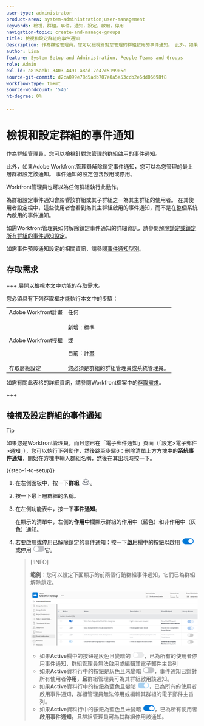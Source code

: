 ```yaml
---
user-type: administrator
product-area: system-administration;user-management
keywords: 檢視，群組，事件，通知，設定，啟用，停用
navigation-topic: create-and-manage-groups
title: 檢視和設定群組的事件通知
description: 作為群組管理員，您可以檢視針對您管理的群組啟用的事件通知。 此外，如果Adobe Workfront管理員解除鎖定事件通知，您可以為您管理的最上層群組設定該通知。 事件通知的設定包含啟用或停用。
author: Lisa
feature: System Setup and Administration, People Teams and Groups
role: Admin
exl-id: a815aeb1-3403-4491-a8ad-7e47c519905c
source-git-commit: d2ca099e78d5adb707a0a5a53ccb2e6dd06698f8
workflow-type: tm+mt
source-wordcount: '546'
ht-degree: 0%

---
```


# 檢視和設定群組的事件通知

作為群組管理員，您可以檢視針對您管理的群組啟用的事件通知。

此外，如果Adobe Workfront管理員解除鎖定事件通知，您可以為您管理的最上層群組設定該通知。 事件通知的設定包含啟用或停用。

Workfront管理員也可以為任何群組執行此動作。

為群組設定事件通知會影響該群組或其子群組之一為其主群組的使用者。 在其使用者設定檔中，這些使用者會看到為其主群組啟用的事件通知，而不是在整個系統內啟用的事件通知。

如需Workfront管理員如何解除鎖定事件通知的詳細資訊，請參閱[解除鎖定或鎖定所有群組的事件通知設定](../../../administration-and-setup/manage-workfront/emails/unlock-configuration-of-event-notifications-for-groups.md)。

如需事件預設通知設定的相關資訊，請參閱[事件通知型別](../../../administration-and-setup/manage-workfront/emails/event-notifications-available-in-wf.md)。

## 存取需求

+++ 展開以檢視本文中功能的存取需求。

您必須具有下列存取權才能執行本文中的步驟：

<table style="table-layout:auto"> 
 <col> 
 <col> 
 <tbody> 
  <tr> 
   <td role="rowheader">Adobe Workfront計畫</td> 
   <td>任何</td> 
  </tr> 
  <tr> 
  <tr> 
   <td role="rowheader">Adobe Workfront授權</td> 
   <td><p>新增：標準</p>
       <p>或</p>
       <p>目前：計畫</p></td>
  </tr> 
  </tr> 
  <tr> 
   <td role="rowheader">存取層級設定</td> 
   <td>您必須是群組的群組管理員或系統管理員。</td>
  </tr> 
 </tbody> 
</table>

如需有關此表格的詳細資訊，請參閱Workfront檔案中的[存取需求](/help/quicksilver/administration-and-setup/add-users/access-levels-and-object-permissions/access-level-requirements-in-documentation.md)。

+++

## 檢視及設定群組的事件通知

>[!TIP]
>
>如果您是Workfront管理員，而且您已在「電子郵件通知」頁面（「設定>電子郵件>通知」），您可以執行下列動作，然後跳至步驟6：刪除清單上方方塊中的&#x200B;**系統事件通知**，開始在方塊中輸入群組名稱，然後在其出現時按一下。

{{step-1-to-setup}}

1. 在左側面板中，按一下&#x200B;**群組** ![群組](assets/groups-icon.png)。

1. 按一下最上層群組的名稱。
1. 在左側功能表中，按一下&#x200B;**事件通知**。

   在顯示的清單中，左側的&#x200B;**作用中**&#x200B;欄顯示群組的作用中（藍色）和非作用中（灰色）通知。

1. 若要啟用或停用已解除鎖定的事件通知：按一下<strong>啟用</strong>欄中的按鈕以啟用 <img src="assets/email-notification-enabled-unlocked.png">或停用 <img src="assets/email-notification-disabled-unlocked.png">它。

   >[!INFO]
   >
   >**範例：**&#x200B;您可以設定下面顯示的前兩個行銷群組事件通知，它們已為群組解除鎖定。</p> <p> <img src="assets/configure-group-event-notifications.png">
   >* 如果<strong>Active</strong>欄中的按鈕是灰色且變暗的 <img src="assets/email-notification-disabled-locked.png">，已為所有的使用者停用事件通知，群組管理員無法啟用或編輯其電子郵件主旨列
   >* 如果<strong>Active</strong>資料行中的按鈕是灰色且未變暗 <img src="assets/email-notification-disabled-unlocked.png">，事件通知已針對所有使用者<strong>停用，且</strong>群組管理員可為其群組啟用該通知。
   >* 如果<strong>Active</strong>資料行中的按鈕為藍色且變暗 <img src="assets/email-notification-enabled-locked.png">，已為所有的使用者啟用事件通知，群組管理員無法停用或編輯其群組的電子郵件主旨列。
   >* 如果<strong>Active</strong>資料行中的按鈕為藍色且未變暗 <img src="assets/email-notification-enabled-unlocked.png">，已為所有使用者<strong>啟用事件通知，且</strong>群組管理員可為其群組停用該通知。

<!--
This step (with substeps) is for functionality from a Sprint 3 2021 story that got put on hold. Also see the PDF on the story for some text earlier in the article that needs to be added. 

1. To customize the email subject line of an event notification,
  1. Click the name of the event notification.
  1. In the <strong>Event Notification</strong> box that displays, in the <strong>Email Subject Line</strong> box, change the text and fields, including custom fields, then click <strong>Update</strong> to save the new subject lines for your emails.
  IMPORTANT: The names of the fields added must match the camel case syntax of our database structure. For more information about how our objects and their fields are named in the Workfront database, see the <a href="../../../wf-api/workfront-api.md" class="MCXref xref">Adobe Workfront API</a>.
  For more information about customizing the email subject line of an event notification, see <a href="../../../administration-and-setup/manage-workfront/emails/custom-email-subjects-event-notification.md" class="MCXref xref">Customize email subjects for event notifications</a>. 
-->

